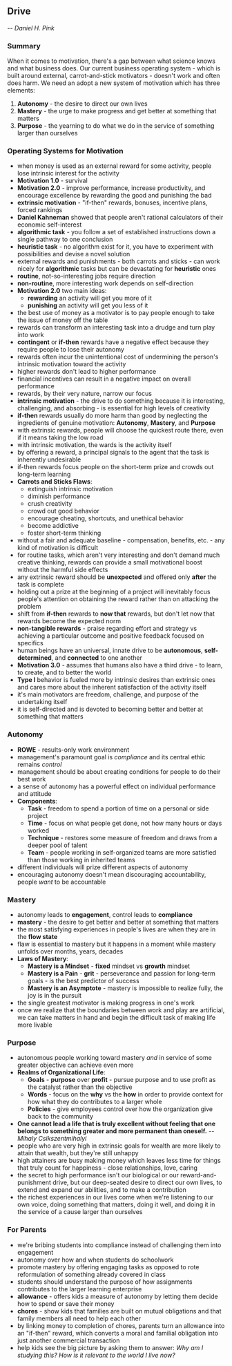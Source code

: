 ## Drive
-- *Daniel H. Pink*


### Summary
When it comes to motivation, there's a gap between what science knows and what business does. Our current business operating system - which is built around external, carrot-and-stick motivators - doesn't work and often does harm. We need an adopt a new system of motivation which has three elements:
1. **Autonomy** - the desire to direct our own lives
2. **Mastery** - the urge to make progress and get better at something that matters
3. **Purpose** - the yearning to do what we do in the service of something larger than ourselves


### Operating Systems for Motivation
- when money is used as an external reward for some activity, people lose intrinsic interest for the activity
- **Motivation 1.0** - survival
- **Motivation 2.0** - improve performance, increase productivity, and encourage excellence by rewarding the good and punishing the bad
- **extrinsic motivation** - "if-then" rewards, bonuses, incentive plans, forced rankings
- **Daniel Kahneman** showed that people aren't rational calculators of their economic self-interest
- **algorithmic task** - you follow a set of established instructions down a  single pathway to one conclusion
- **heuristic task** - no algorithm exist for it, you have to experiment with possibilities and devise a novel solution
- external rewards and punishments - both carrots and sticks - can work nicely for **algorithmic** tasks but can be devastating for **heuristic** ones
- **routine**, not-so-interesting jobs require direction
- **non-routine**, more interesting work depends on self-direction
- **Motivation 2.0** two main ideas:
  - **rewarding** an activity will get you more of it
  - **punishing** an activity will get you less of it
- the best use of money as a motivator is to pay people enough to take the issue of money off the table
- rewards can transform an interesting task into a drudge and turn play into work
- **contingent** or **if-then** rewards have a negative effect because they require people to lose their autonomy
- rewards often incur the unintentional cost of undermining the person's intrinsic motivation toward the activity
- higher rewards don't lead to higher performance
- financial incentives can result in a negative impact on overall performance
- rewards, by their very nature, narrow our focus
- **intrinsic motivation** - the drive to do something because it is interesting, challenging, and absorbing - is essential for high levels of creativity
- **if-then** rewards usually do more harm than good by neglecting the ingredients of genuine motivation: **Autonomy**, **Mastery**, and **Purpose**
- with extrinsic rewards, people will choose the quickest route there, even if it means taking the low road
- with intrinsic motivation, the wards is the activity itself
- by offering a reward, a principal signals to the agent that the task is inherently undesirable
- if-then rewards focus people on the short-term prize and crowds out long-term learning
- **Carrots and Sticks Flaws**:
  - extinguish intrinsic motivation
  - diminish performance
  - crush creativity
  - crowd out good behavior
  - encourage cheating, shortcuts, and unethical behavior
  - become addictive
  - foster short-term thinking
- without a fair and adequate baseline - compensation, benefits, etc. - any kind of motivation is difficult
- for routine tasks, which aren't very interesting and don't demand much creative thinking, rewards can provide a small motivational boost without the harmful side effects
- any extrinsic reward should be **unexpected** and offered only **after** the task is complete
- holding out a prize at the beginning of a project will inevitably focus people's attention on obtaining the reward rather than on attacking the problem
- shift from **if-then** rewards to **now that** rewards, but don't let now that rewards become the expected norm
- **non-tangible rewards** - praise regarding effort and strategy vs achieving a particular outcome and positive feedback focused on specifics
- human beings have an universal, innate drive to be **autonomous**, **self-determined**, and **connected** to one another
- **Motivation 3.0** - assumes that humans also have a third drive - to learn, to create, and to better the world
- **Type I** behavior is fueled more by intrinsic desires than extrinsic ones and cares more about the inherent satisfaction of the activity itself
- it's main motivators are freedom, challenge, and purpose of the undertaking itself
- it is self-directed and is devoted to becoming better and better at something that matters


### Autonomy
- **ROWE** - results-only work environment
- management's paramount goal is *compliance* and its central ethic remains *control*
- management should be about creating conditions for people to do their best work
- a sense of autonomy has a powerful effect on individual performance and attitude
- **Components**:
  - **Task** - freedom to spend a portion of time on a personal or side project
  - **Time** - focus on what people get done, not how many hours or days worked
  - **Technique** - restores some measure of freedom and draws from a deeper pool of talent
  - **Team** - people working in self-organized teams are more satisfied than those working in inherited teams
- different individuals will prize different aspects of autonomy
- encouraging autonomy doesn't mean discouraging accountability, people *want* to be accountable


### Mastery
- autonomy leads to **engagement**, control leads to **compliance**
- **mastery** - the desire to get better and better at something that matters
- the most satisfying experiences in people's lives are when they are in the **flow state**
- flaw is essential to mastery but it happens in a moment while mastery unfolds over months, years, decades
- **Laws of Mastery**:
  - **Mastery is a Mindset** - **fixed** mindset vs **growth** mindset
  - **Mastery is a Pain** - **grit** - perseverance and passion for long-term goals - is the best predictor of success
  - **Mastery is an Asymptote** - mastery is impossible to realize fully, the joy is in the pursuit
- the single greatest motivator is making progress in one's work
- once we realize that the boundaries between work and play are artificial, we can take matters in hand and begin the difficult task of making life more livable


### Purpose
- autonomous people working toward mastery *and* in service of some greater objective can achieve even more
- **Realms of Organizational Life**:
  - **Goals** - **purpose** over **profit** - pursue purpose and to use profit as the catalyst rather than the objective
  - **Words** - focus on the **why** vs the **how** in order to provide context for how what they do contributes to a larger whole
  - **Policies** - give employees control over how the organization give back to the community
- **One cannot lead a life that is truly excellent without feeling that one belongs to something greater and more permanent than oneself.** -- *Mihaly Csikszentmihalyi*
- people who are very high in extrinsic goals for wealth are more likely to attain that wealth, but they're still unhappy
- high attainers are busy making money which leaves less time for things that truly count for happiness - close relationships, love, caring
- the secret to high performance isn't our biological or our reward-and-punishment drive, but our deep-seated desire to direct our own lives, to extend and expand our abilities, and to make a contribution
- the richest experiences in our lives come when we're listening to our own voice, doing something that matters, doing it well, and doing it in the service of a cause larger than ourselves


### For Parents
- we're bribing students into compliance instead of challenging them into engagement
- autonomy over how and when students do schoolwork
- promote mastery by offering engaging tasks as opposed to rote reformulation of something already covered in class
- students should understand the purpose of how assignments contributes to the larger learning enterprise
- **allowance** - offers kids a measure of autonomy by letting them decide how to spend or save their money
- **chores** - show kids that families are built on mutual obligations and that family members all need to help each other
- by linking money to completion of chores, parents turn an allowance into an "if-then" reward, which converts a moral and familial obligation into just another commercial transaction
- help kids see the big picture by asking them to answer: *Why am I studying this?* *How is it relevant to the world I live now?*
